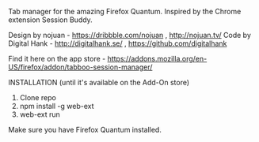 Tab manager for the amazing Firefox Quantum.
Inspired by the Chrome extension Session Buddy.

Design by nojuan - https://dribbble.com/nojuan , http://nojuan.tv/
Code by Digital Hank - http://digitalhank.se/ , https://github.com/digitalhank

Find it here on the app store - https://addons.mozilla.org/en-US/firefox/addon/tabboo-session-manager/

INSTALLATION (until it's available on the Add-On store)

1. Clone repo
2. npm install -g web-ext
3. web-ext run

Make sure you have Firefox Quantum installed.
